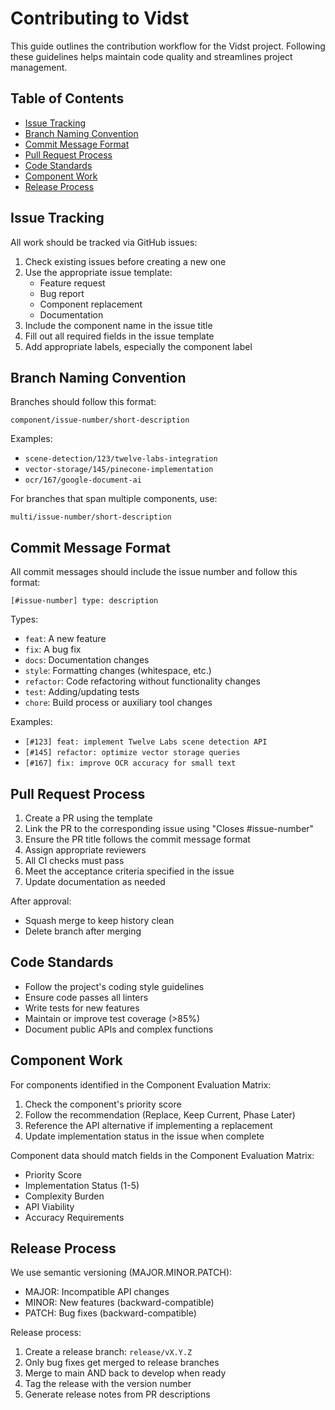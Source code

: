 # Contributing to Vidst

This guide outlines the contribution workflow for the Vidst project. Following these guidelines helps maintain code quality and streamlines project management.

## Table of Contents
- [Issue Tracking](#issue-tracking)
- [Branch Naming Convention](#branch-naming-convention)
- [Commit Message Format](#commit-message-format)
- [Pull Request Process](#pull-request-process)
- [Code Standards](#code-standards)
- [Component Work](#component-work)
- [Release Process](#release-process)

## Issue Tracking

All work should be tracked via GitHub issues:

1. Check existing issues before creating a new one
2. Use the appropriate issue template:
   - Feature request
   - Bug report
   - Component replacement
   - Documentation
3. Include the component name in the issue title
4. Fill out all required fields in the issue template
5. Add appropriate labels, especially the component label

## Branch Naming Convention

Branches should follow this format:
```
component/issue-number/short-description
```

Examples:
- `scene-detection/123/twelve-labs-integration`
- `vector-storage/145/pinecone-implementation`
- `ocr/167/google-document-ai`

For branches that span multiple components, use:
```
multi/issue-number/short-description
```

## Commit Message Format

All commit messages should include the issue number and follow this format:
```
[#issue-number] type: description
```

Types:
- `feat`: A new feature
- `fix`: A bug fix
- `docs`: Documentation changes
- `style`: Formatting changes (whitespace, etc.)
- `refactor`: Code refactoring without functionality changes
- `test`: Adding/updating tests
- `chore`: Build process or auxiliary tool changes

Examples:
- `[#123] feat: implement Twelve Labs scene detection API`
- `[#145] refactor: optimize vector storage queries`
- `[#167] fix: improve OCR accuracy for small text`

## Pull Request Process

1. Create a PR using the template
2. Link the PR to the corresponding issue using "Closes #issue-number"
3. Ensure the PR title follows the commit message format
4. Assign appropriate reviewers
5. All CI checks must pass
6. Meet the acceptance criteria specified in the issue
7. Update documentation as needed

After approval:
- Squash merge to keep history clean
- Delete branch after merging

## Code Standards

- Follow the project's coding style guidelines
- Ensure code passes all linters
- Write tests for new features
- Maintain or improve test coverage (>85%)
- Document public APIs and complex functions

## Component Work

For components identified in the Component Evaluation Matrix:

1. Check the component's priority score
2. Follow the recommendation (Replace, Keep Current, Phase Later)
3. Reference the API alternative if implementing a replacement
4. Update implementation status in the issue when complete

Component data should match fields in the Component Evaluation Matrix:
- Priority Score
- Implementation Status (1-5)
- Complexity Burden
- API Viability
- Accuracy Requirements

## Release Process

We use semantic versioning (MAJOR.MINOR.PATCH):
- MAJOR: Incompatible API changes
- MINOR: New features (backward-compatible)
- PATCH: Bug fixes (backward-compatible)

Release process:
1. Create a release branch: `release/vX.Y.Z`
2. Only bug fixes get merged to release branches
3. Merge to main AND back to develop when ready
4. Tag the release with the version number
5. Generate release notes from PR descriptions
